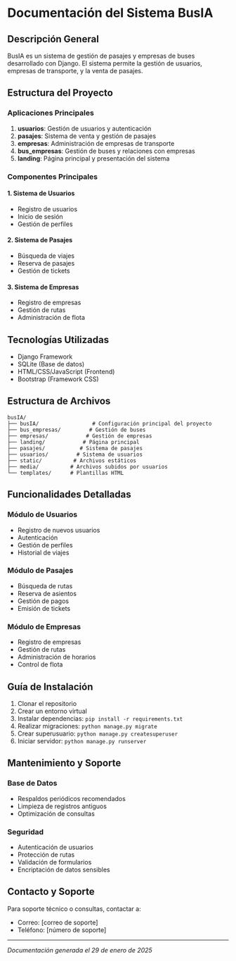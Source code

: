 # Documentación del Sistema BusIA

## Descripción General
BusIA es un sistema de gestión de pasajes y empresas de buses desarrollado con Django. El sistema permite la gestión de usuarios, empresas de transporte, y la venta de pasajes.

## Estructura del Proyecto

### Aplicaciones Principales
1. **usuarios**: Gestión de usuarios y autenticación
2. **pasajes**: Sistema de venta y gestión de pasajes
3. **empresas**: Administración de empresas de transporte
4. **bus_empresas**: Gestión de buses y relaciones con empresas
5. **landing**: Página principal y presentación del sistema

### Componentes Principales

#### 1. Sistema de Usuarios
- Registro de usuarios
- Inicio de sesión
- Gestión de perfiles

#### 2. Sistema de Pasajes
- Búsqueda de viajes
- Reserva de pasajes
- Gestión de tickets

#### 3. Sistema de Empresas
- Registro de empresas
- Gestión de rutas
- Administración de flota

## Tecnologías Utilizadas
- Django Framework
- SQLite (Base de datos)
- HTML/CSS/JavaScript (Frontend)
- Bootstrap (Framework CSS)

## Estructura de Archivos
```
busIA/
├── busIA/                 # Configuración principal del proyecto
├── bus_empresas/         # Gestión de buses
├── empresas/            # Gestión de empresas
├── landing/            # Página principal
├── pasajes/           # Sistema de pasajes
├── usuarios/         # Sistema de usuarios
├── static/          # Archivos estáticos
├── media/          # Archivos subidos por usuarios
└── templates/      # Plantillas HTML
```

## Funcionalidades Detalladas

### Módulo de Usuarios
- Registro de nuevos usuarios
- Autenticación
- Gestión de perfiles
- Historial de viajes

### Módulo de Pasajes
- Búsqueda de rutas
- Reserva de asientos
- Gestión de pagos
- Emisión de tickets

### Módulo de Empresas
- Registro de empresas
- Gestión de rutas
- Administración de horarios
- Control de flota

## Guía de Instalación

1. Clonar el repositorio
2. Crear un entorno virtual
3. Instalar dependencias: `pip install -r requirements.txt`
4. Realizar migraciones: `python manage.py migrate`
5. Crear superusuario: `python manage.py createsuperuser`
6. Iniciar servidor: `python manage.py runserver`

## Mantenimiento y Soporte

### Base de Datos
- Respaldos periódicos recomendados
- Limpieza de registros antiguos
- Optimización de consultas

### Seguridad
- Autenticación de usuarios
- Protección de rutas
- Validación de formularios
- Encriptación de datos sensibles

## Contacto y Soporte
Para soporte técnico o consultas, contactar a:
- Correo: [correo de soporte]
- Teléfono: [número de soporte]

---
*Documentación generada el 29 de enero de 2025*
